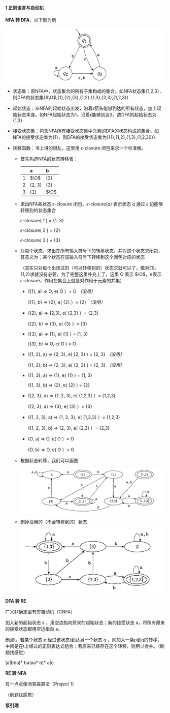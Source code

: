 #### 1 正则语言与自动机

**NFA 转 DFA**，以下题为例

![png](./review/1.png)

* 状态集：原NFA中，状态集合的所有子集构成的集合。如NFA状态集{1,2,3}，则DFA的状态集{$\O$,{1},{2},{3},{1,2},{1,3},{2,3},{1,2,3}}

* 起始状态：从NFA的起始状态出发，沿着$\epsilon$箭头能够到达的所有状态，加上起始状态本身。如NFA起始状态为1，沿着$\epsilon$能够到达3，故DFA的起始状态为{1,3}

* 接受状态集：包含NFA所有接受状态集中元素的DFA的状态构成的集合。如NFA的接受状态集为{1}，则DFA的接受状态集为{{1},{1,2},{1,3},{1,2,30}}

* 转移函数：书上讲的很乱，这里用 $\epsilon$-closure 闭包来求一个标准解。

  - 首先构造NFA的状态转移表：

    |      | a      | b    |
    | ---- | ------ | ---- |
    | 1    | $\O$   | {2}  |
    | 2    | {2, 3} | {3}  |
    | 3    | {1}    | $\O$ |
  
  * 求出NFA各状态 $\epsilon$-closure 闭包，$\epsilon$-closure(q) 表示状态 q 通过 $\epsilon$ 边能够转移到的状态集合
  
    $\epsilon$-closure( 1 ) = {1, 3}
  
    $\epsilon$-closure( 2 ) = {2}
  
    $\epsilon$-closure( 3 ) = {3}
  
  * 对每个状态，求出在所有输入符号下的转移状态，并对这个状态求闭包，其意义为：某个状态在该输入符号下转移到这个闭包对应的状态
  
    （其实只对每个出现过的（可以转移到的）状态求就可以了，像对{1}、{1,2}求就没有必要，为了完整这里补充上了，这里 O 表示 $\O$，e表示$\epsilon$-closure，作用在集合上就是对作用于元素的并集）
  
    * ({1}, a) => O,    e(  O ）= O    *（没用）* 
  
      ({1}, b) => {2},    e(  {2} ）= {2}   *（没用）* 
  
    * ({2}, a) => {2,3},    e(  {2,3} ）= {2,3}
  
      ({2}, b) => {3},    e(  {3} ）= {3}
  
    * ({3}, a) => {1},    e( {1} ) = {1, 3}
  
      ({3}, b) => O,    e( O ) = O
  
    * ({1, 2}, a) => {2, 3},    e( {2, 3} ) = {2, 3}   *（没用）* 
  
      ({1, 2}, b) => {2, 3},    e( {2, 3} ) = {2, 3}   *（没用）* 
  
    * ({1, 3}, a) => {1},    e( {1} ) = {1, 3}
  
      ({1, 3}, b) => {2},    e( {2} ) = {2}
  
    * ({2, 3}, a) => {1, 2, 3},    e(  {1,2,3} ）= {1,2,3}
  
      ({2, 3}, a) => {3},    e(  {3} ）= {3}
  
    * ({1, 2, 3}, a) => {1, 2, 3},    e(  {1,2,3} ）= {1,2,3}
  
      ({1, 2, 3}, b) => {2, 3},    e(  {2,3} ）= {2,3}
  
    * (O, a) => O,    e(  O ）= O
  
      (O, b) => O,    e(  O ）= O
  
  * 根据状态转移，我们可以画图
  
    ![png](./review/2.png)
  
    
  
  * 删掉没用的（不会转移到的）状态
  
    ![png](./review/3.png)



**DFA 转 RE**

广义非确定型有穷自动机（GNFA）

加入新的起始状态 s ，用空边指向原来的起始状态；新的接受状态 a，将所有原来的接受状态都用空边指向 a。

删点t，若某个状态 p 经过该状态t到达另一个状态 q ，则加入一条p到q的转移，中间是在t上经过的正则表达式组合；若原来已经存在这个转移，则用∪合并。（刷题找感觉）

(a|bba)* ba(aa* b)* a|e



**RE 转 NFA**

有一点点像汤普森算法（Project 1）

（刷题找感觉）





**泵引理**





